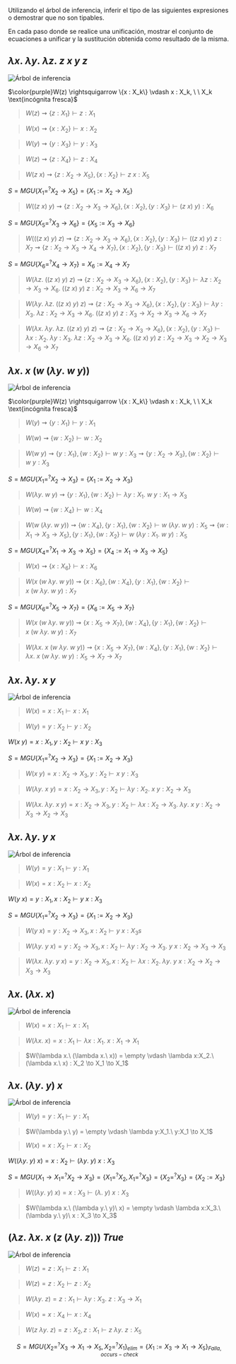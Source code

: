 Utilizando el árbol de inferencia, inferir el tipo de las siguientes expresiones o demostrar que no son tipables.

En cada paso donde se realice una unificación, mostrar el conjunto de ecuaciones a unificar y la sustitución obtenida como resultado de la misma.

## $\lambda x.\ \lambda y.\ \lambda z.\ z\ x\ y\ z$


![Árbol de inferencia](./img/image%20copy%202.png)

$\color{purple}W(z) \rightsquigarrow \{x : X_k\} \vdash x : X_k, \ \ X_k \text{incógnita fresca}$

> $W(z) \rightsquigarrow \{z:X_1\} \vdash z:X_1$

> $W(x) \rightsquigarrow \{x:X_2\} \vdash x:X_2$

> $W(y) \rightsquigarrow \{y:X_3\} \vdash y:X_3$

> $W(z) \rightsquigarrow \{z:X_4\} \vdash z:X_4$


> $W(z\ x) \rightsquigarrow \{z:X_2 \to X_5\}, \{x:X_2\} \vdash z\ x : X_5$

$S=MGU\{X_1 =^? X_2 \to X_5\} = \{X_1 := X_2 \to X_5\}$

> $W((z\ x)\ y) \rightsquigarrow \{z:X_2 \to X_3 \to X_6\}, \{x:X_2\}, \{y:X_3\} \vdash (z\ x)\ y) : X_6$

$S=MGU\{X_5 =^? X_3 \to X_6\} = \{X_5 := X_3 \to X_6\}$

> $W(((z\ x)\ y)\ z) \rightsquigarrow \{z:X_2 \to X_3 \to X_6\}, \{x:X_2\}, \{y:X_3\} \vdash ((z\ x)\ y)\ z : X_7 \rightsquigarrow \{z:X_2 \to X_3 \to X_4 \to X_7\}, \{x:X_2\}, \{y:X_3\} \vdash ((z\ x)\ y)\ z : X_7$

$S=MGU\{X_6 =^? X_4 \to X_7\} = X_6 := X_4 \to X_7$ 



> $W(\lambda z.\ ((z\ x)\ y)\ z) \rightsquigarrow \{z:X_2 \to X_3 \to X_6\}, \{x:X_2\}, \{y:X_3\} \vdash \lambda z: X_2 \to X_3 \to X_6.\ ((z\ x)\ y)\ z : X_2 \to X_3 \to X_6 \to X_7$

> $W(\lambda y.\ \lambda z.\ ((z\ x)\ y)\ z) \rightsquigarrow \{z:X_2 \to X_3 \to X_6\}, \{x:X_2\}, \{y:X_3\} \vdash \lambda y:X_3.\ \lambda z: X_2 \to X_3 \to X_6.\ ((z\ x)\ y)\ z : X_3 \to X_2 \to X_3 \to X_6 \to X_7$

> $W(\lambda x.\ \lambda y.\ \lambda z.\ ((z\ x)\ y)\ z) \rightsquigarrow \{z:X_2 \to X_3 \to X_6\}, \{x:X_2\}, \{y:X_3\} \vdash \lambda x:X_2 .\ \lambda y:X_3.\ \lambda z: X_2 \to X_3 \to X_6.\ ((z\ x)\ y)\ z : X_2 \to X_3 \to X_2 \to X_3 \to X_6 \to X_7$


## $\lambda x.\ x\ (w\ (\lambda y.\ w\ y))$


![Árbol de inferencia](./img/image%20copy%203.png)

$\color{purple}W(z) \rightsquigarrow \{x : X_k\} \vdash x : X_k, \ \ X_k \text{incógnita fresca}$

> $W(y) \rightsquigarrow \{y:X_1\} \vdash y:X_1$

> $W(w) \rightsquigarrow \{w:X_2\} \vdash w:X_2$


> $W(w\ y) \rightsquigarrow \{y:X_1\}, \{w:X_2\} \vdash w\ y : X_3 \rightsquigarrow \{y:X_2 \to X_3\}, \{w:X_2\} \vdash w\ y : X_3$

$S = MGU\{X_1 =^? X_2 \to X_3\} = \{X_1 := X_2 \to X_3\}$

> $W(\lambda y.\ w\ y) \rightsquigarrow \{y:X_1\}, \{w:X_2\} \vdash \lambda y:X_1.\ w\ y : X_1 \to X_3$

> $W(w) \rightsquigarrow \{w:X_4\} \vdash w:X_4$

> $W(w\ (\lambda y.\ w\ y)) \rightsquigarrow  \{w:X_4\}, \{y:X_1\}, \{w:X_2\} \vdash w\ (\lambda y.\ w\ y) : X_5 \rightsquigarrow \{w:X_1 \to X_3 \to X_5\}, \{y:X_1\}, \{w:X_2\} \vdash w\ (\lambda y:X_1.\ w\ y) : X_5$

$S = MGU\{X_4 =^? X_1 \to X_3 \to X_5\} = \{X_4 := X_1 \to X_3 \to X_5\}$

> $W(x) \rightsquigarrow \{x:X_6\} \vdash x:X_6$

> $W(x\ (w\ \lambda y.\ w\ y)) \rightsquigarrow  \{x:X_6\}, \{w:X_4\}, \{y:X_1\}, \{w:X_2\} \vdash x\ (w\ \lambda y.\ w\ y) : X_7$

$S = MGU\{X_6 =^? X_5 \to X_7 \} = \{X_6 := X_5 \to X_7\}$

> $W(x\ (w\ \lambda y.\ w\ y)) \rightsquigarrow  \{x:X_5 \to X_7\}, \{w:X_4\}, \{y:X_1\}, \{w:X_2\} \vdash x\ (w\ \lambda y.\ w\ y) : X_7$

> $W(\lambda x.\ x\ (w\ \lambda y.\ w\ y)) \rightsquigarrow  \{x:X_5 \to X_7\}, \{w:X_4\}, \{y:X_1\}, \{w:X_2\} \vdash \lambda x.\ x\ (w\ \lambda y.\ w\ y) : X_5 \to X_7 \to X_7$


## $\lambda x.\ \lambda y.\ x\ y$


![Árbol de inferencia](./img/image%20copy%204.png)

> $W(x) = x:X_1 \vdash x:X_1$

> $W(y) = y:X_2 \vdash y:X_2$

$W(x\ y) = x:X_1, y:X_2 \vdash x\ y:X_3$

$S = MGU\{X_1 =^? X_2 \to X_3\} = \{X_1 := X_2 \to X_3\}$

> $W(x\ y) = x:X_2 \to X_3, y:X_2 \vdash x\ y:X_3$

> $W(\lambda y.\ x\ y) = x:X_2 \to X_3, y:X_2 \vdash \lambda y:X_2.\ x\ y:X_2 \to X_3$

> $W(\lambda x.\ \lambda y.\ x\ y) = x:X_2 \to X_3, y:X_2 \vdash \lambda x:X_2 \to X_3.\ \lambda y.\ x\ y:X_2 \to X_3 \to X_2 \to X_3$


## $\lambda x.\ \lambda y.\ y\ x$


![Árbol de inferencia](./img/image%20copy%205.png)

> $W(y) = y:X_1 \vdash y:X_1$

> $W(x) = x:X_2 \vdash x:X_2$

 $W(y\ x) = y:X_1, x:X_2 \vdash y\ x:X_3$

$S = MGU\{X_1 =^? X_2 \to X_3\} = \{X_1 := X_2 \to X_3\}$

> $W(y\ x) = y:X_2 \to X_3, x:X_2 \vdash y\ x:X_3s$

> $W(\lambda y.\ y\ x) = y:X_2 \to X_3, x:X_2 \vdash \lambda y:X_2 \to X_3.\ y\ x:X_2 \to X_3 \to  X_3$

> $W(\lambda x.\ \lambda y.\ y\ x) = y:X_2 \to X_3, x:X_2 \vdash \lambda x:X_2.\ \lambda y.\ y\ x: X_2 \to X_2 \to X_3 \to  X_3$


## $\lambda x.\ (\lambda x.\ x)$


![Árbol de inferencia](./img/image%20copy%206.png)

> $W(x) = x:X_1 \vdash x:X_1$

> $W(\lambda x.\ x) = x:X_1 \vdash \lambda x:X_1.\ x : X_1 \to X_1$

> $W(\lambda x.\ (\lambda x.\ x)) = \empty \vdash \lambda x:X_2.\ (\lambda x.\ x) : X_2 \to X_1 \to X_1$


## $\lambda x.\ (\lambda y.\ y)\ x$

![Árbol de inferencia](./img/image%20copy%207.png)

>$W(y) = y:X_1 \vdash y:X_1$

>$W(\lambda y.\ y) = \empty \vdash \lambda y:X_1.\ y:X_1 \to X_1$

>$W(x) = x:X_2 \vdash x:X_2$

$W((\lambda y.\ y)\ x) = x:X_2 \vdash (\lambda y.\ y)\ x:X_3$

$S = MGU\{X_1 \to X_1 =^? X_2 \to X_3\} = \{X_1 =^? X_2, X_1 =^? X_3\} = \{X_2 =^? X_3\} = \{X_2 := X_3\}$

>$W((\lambda y.\ y)\ x) = x:X_3 \vdash (\lambda .\ y)\ x:X_3$

>$W(\lambda x.\ (\lambda y.\ y)\ x) = \empty \vdash \lambda x:X_3.\ (\lambda y.\ y)\ x : X_3 \to X_3$


## $(\lambda z.\ \lambda x.\ x\ (z\ (\lambda y.\ z)))\ True$

![Árbol de inferencia](./img/image%20copy%208.png)

>$W(z) = z:X_1 \vdash z:X_1$

>$W(z) = z:X_2 \vdash z:X_2$

> $W(\lambda y.\ z) = z:X_1 \vdash \lambda y:X_3.\ z: X_3 \to X_1$

> $W(x) = x:X_4 \vdash x:X_4$

> $W(z\ \lambda y.\ z) =z:X_2, z:X_1 \vdash z\ \lambda y.\ z : X_5$ 

```math
S=MGU\{X_2 =^? X_3 \to X_1 \to X_5, X_2 =^? X_1 \}_{elim}=\{X_1 := X_3 \to X_1 \to X_5\}_{Falla, occurs-check}
```